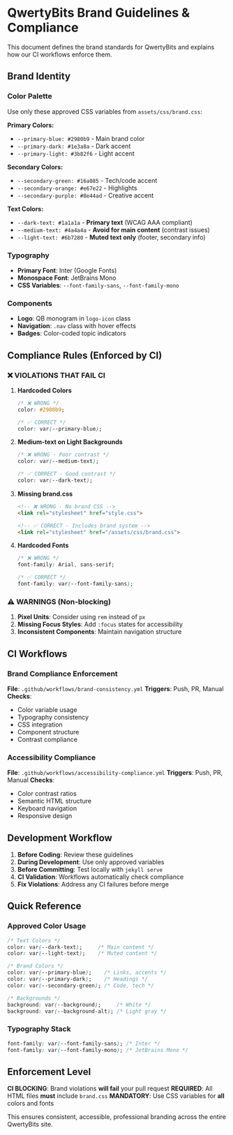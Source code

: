 # QwertyBits Brand Guidelines & Compliance

This document defines the brand standards for QwertyBits and explains how our CI workflows enforce them.

## Brand Identity

### Color Palette
Use only these approved CSS variables from `assets/css/brand.css`:

**Primary Colors:**
- `--primary-blue: #2980b9` - Main brand color
- `--primary-dark: #1e3a8a` - Dark accent
- `--primary-light: #3b82f6` - Light accent

**Secondary Colors:**
- `--secondary-green: #16a085` - Tech/code accent
- `--secondary-orange: #e67e22` - Highlights
- `--secondary-purple: #8e44ad` - Creative accent

**Text Colors:**
- `--dark-text: #1a1a1a` - **Primary text** (WCAG AAA compliant)
- `--medium-text: #4a4a4a` - **Avoid for main content** (contrast issues)
- `--light-text: #6b7280` - **Muted text only** (footer, secondary info)

### Typography
- **Primary Font**: Inter (Google Fonts)
- **Monospace Font**: JetBrains Mono
- **CSS Variables**: `--font-family-sans`, `--font-family-mono`

### Components
- **Logo**: QB monogram in `logo-icon` class
- **Navigation**: `.nav` class with hover effects
- **Badges**: Color-coded topic indicators

## Compliance Rules (Enforced by CI)

### ❌ VIOLATIONS THAT FAIL CI

1. **Hardcoded Colors**
   ```css
   /* ❌ WRONG */
   color: #2980b9;
   
   /* ✅ CORRECT */
   color: var(--primary-blue);
   ```

2. **Medium-text on Light Backgrounds**
   ```css
   /* ❌ WRONG - Poor contrast */
   color: var(--medium-text);
   
   /* ✅ CORRECT - Good contrast */
   color: var(--dark-text);
   ```

3. **Missing brand.css**
   ```html
   <!-- ❌ WRONG - No brand CSS -->
   <link rel="stylesheet" href="style.css">
   
   <!-- ✅ CORRECT - Includes brand system -->
   <link rel="stylesheet" href="/assets/css/brand.css">
   ```

4. **Hardcoded Fonts**
   ```css
   /* ❌ WRONG */
   font-family: Arial, sans-serif;
   
   /* ✅ CORRECT */
   font-family: var(--font-family-sans);
   ```

### ⚠️ WARNINGS (Non-blocking)

1. **Pixel Units**: Consider using `rem` instead of `px`
2. **Missing Focus Styles**: Add `:focus` states for accessibility
3. **Inconsistent Components**: Maintain navigation structure

## CI Workflows

### Brand Compliance Enforcement
**File**: `.github/workflows/brand-consistency.yml`
**Triggers**: Push, PR, Manual
**Checks**:
- Color variable usage
- Typography consistency  
- CSS integration
- Component structure
- Contrast compliance

### Accessibility Compliance
**File**: `.github/workflows/accessibility-compliance.yml`
**Triggers**: Push, PR, Manual
**Checks**:
- Color contrast ratios
- Semantic HTML structure
- Keyboard navigation
- Responsive design

## Development Workflow

1. **Before Coding**: Review these guidelines
2. **During Development**: Use only approved variables
3. **Before Committing**: Test locally with `jekyll serve`
4. **CI Validation**: Workflows automatically check compliance
5. **Fix Violations**: Address any CI failures before merge

## Quick Reference

### Approved Color Usage
```css
/* Text Colors */
color: var(--dark-text);     /* Main content */
color: var(--light-text);    /* Muted content */

/* Brand Colors */
color: var(--primary-blue);    /* Links, accents */
color: var(--primary-dark);    /* Headings */
color: var(--secondary-green); /* Code, tech */

/* Backgrounds */
background: var(--background);     /* White */
background: var(--background-alt); /* Light gray */
```

### Typography Stack
```css
font-family: var(--font-family-sans); /* Inter */
font-family: var(--font-family-mono); /* JetBrains Mono */
```

## Enforcement Level

**CI BLOCKING**: Brand violations **will fail** your pull request
**REQUIRED**: All HTML files **must** include `brand.css`
**MANDATORY**: Use CSS variables for **all** colors and fonts

This ensures consistent, accessible, professional branding across the entire QwertyBits site.